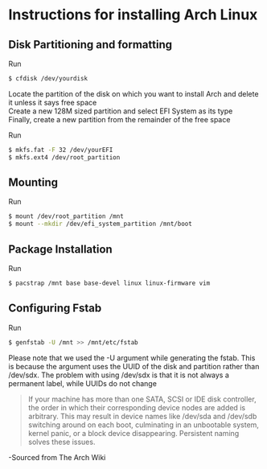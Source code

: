# Instructions for installing Arch Linux
## Disk Partitioning and formatting
Run
```sh
$ cfdisk /dev/yourdisk
```  
Locate the partition of the disk on which you want to install Arch and delete it unless it says free space  
Create a new 128M sized partition and select EFI System as its type  
Finally, create a new partition from the remainder of the free space  

Run  
```sh
$ mkfs.fat -F 32 /dev/yourEFI
$ mkfs.ext4 /dev/root_partition
```

## Mounting
Run
```sh
$ mount /dev/root_partition /mnt
$ mount --mkdir /dev/efi_system_partition /mnt/boot
```

## Package Installation
Run
```sh
$ pacstrap /mnt base base-devel linux linux-firmware vim
```

## Configuring Fstab
Run
```sh
$ genfstab -U /mnt >> /mnt/etc/fstab
```
Please note that we used the -U argument while generating the fstab. This is because the argument uses the UUID of the disk and partition rather than /dev/sdx. The problem with using /dev/sdx is that it is not always a permanent label, while UUIDs do not change

>If your machine has more than one SATA, SCSI or IDE disk controller, the order in which their corresponding device nodes are added is arbitrary. This may result in device names like /dev/sda and /dev/sdb switching around on each boot, culminating in an unbootable system, kernel panic, or a block device disappearing. Persistent naming solves these issues.

-Sourced from The Arch Wiki
